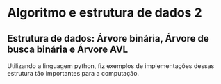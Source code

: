 # Algoritmo e estrutura de dados 2 
## Estrutura de dados: Árvore binária, Árvore de busca binária e Árvore AVL

<p>Utilizando a linguagem python, fiz exemplos de implementações dessas estrutura tão importantes para a computação.</p>
